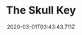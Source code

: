 ---
templateKey: blog-post
featuredpost: false
date: 2020-03-01T03:43:43.711Z
featuredimage: /img/quest_bg3.png
imgBg: quest_bg3
title: The Skull Key
description: You found a strange looking key in the bottom of Mines.
reward: Access to the Skull Cavern in the desert
tags:
  - Complete Mines
  - Skull Key
---